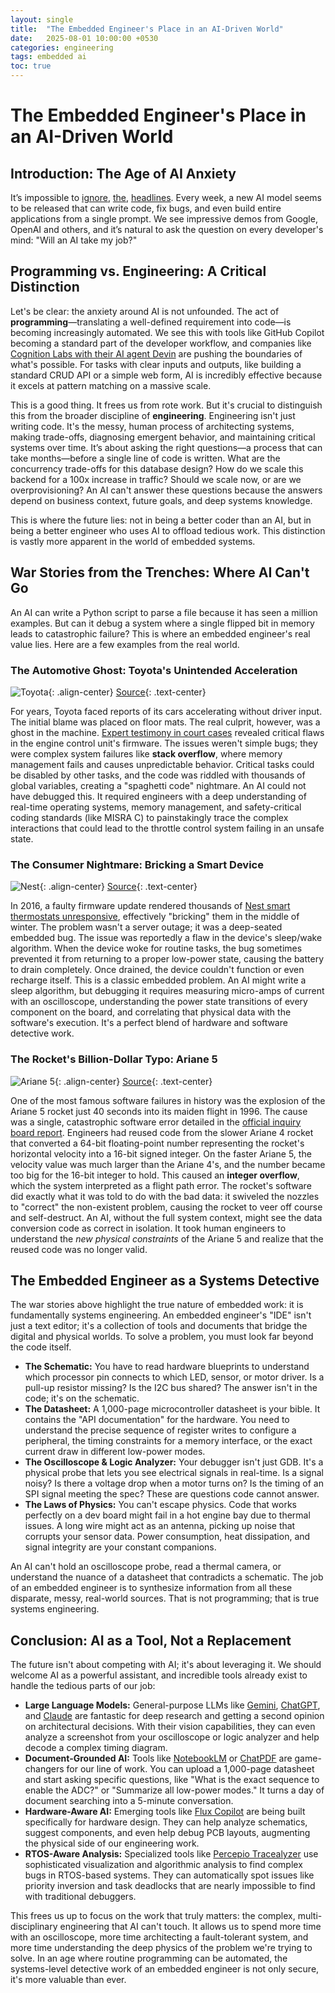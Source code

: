 ```yaml
---
layout: single
title:  "The Embedded Engineer's Place in an AI-Driven World"
date:   2025-08-01 10:00:00 +0530
categories: engineering
tags: embedded ai
toc: true
---
```


# The Embedded Engineer's Place in an AI-Driven World

## Introduction: The Age of AI Anxiety

It’s impossible to [ignore](https://www.google.com/search?q=https://www.bloomberg.com/opinion/articles/2023-03-20/the-world-is-short-of-computer-coders-ai-is-coming-to-the-rescue), [the](https://www.google.com/search?q=https://www.businessinsider.com/ai-beats-top-human-coder-in-programming-competition-2022-2), [headlines](https://www.google.com/search?q=https://www.tomshardware.com/tech-industry/artificial-intelligence/nvidia-ceo-says-the-era-of-coding-is-over-kids-shouldnt-learn-to-code-but-focus-on-more-valuable-expertise). Every week, a new AI model seems to be released that can write code, fix bugs, and even build entire applications from a single prompt. We see impressive demos from Google, OpenAI and others, and it’s natural to ask the question on every developer's mind: "Will an AI take my job?"

## Programming vs. Engineering: A Critical Distinction

Let's be clear: the anxiety around AI is not unfounded. The act of **programming**—translating a well-defined requirement into code—is becoming increasingly automated. We see this with tools like GitHub Copilot becoming a standard part of the developer workflow, and companies like [Cognition Labs with their AI agent Devin](https://www.cognition-labs.com/introducing-devin) are pushing the boundaries of what's possible. For tasks with clear inputs and outputs, like building a standard CRUD API or a simple web form, AI is incredibly effective because it excels at pattern matching on a massive scale.

This is a good thing. It frees us from rote work. But it's crucial to distinguish this from the broader discipline of **engineering**. Engineering isn't just writing code. It's the messy, human process of architecting systems, making trade-offs, diagnosing emergent behavior, and maintaining critical systems over time. It’s about asking the right questions—a process that can take months—before a single line of code is written. What are the concurrency trade-offs for this database design? How do we scale this backend for a 100x increase in traffic? Should we scale now, or are we overprovisioning? An AI can't answer these questions because the answers depend on business context, future goals, and deep systems knowledge.

This is where the future lies: not in being a better coder than an AI, but in being a better engineer who uses AI to offload tedious work. This distinction is vastly more apparent in the world of embedded systems.

## War Stories from the Trenches: Where AI Can't Go

An AI can write a Python script to parse a file because it has seen a million examples. But can it debug a system where a single flipped bit in memory leads to catastrophic failure? This is where an embedded engineer's real value lies. Here are a few examples from the real world.

### The Automotive Ghost: Toyota's Unintended Acceleration

![Toyota](/assets/images/2025-08-01/Toyota.webp){: .align-center}
[Source](https://www.csmonitor.com/USA/2010/0226/Report-Rogue-car-acceleration-is-not-just-a-Toyota-problem){: .text-center}

For years, Toyota faced reports of its cars accelerating without driver input. The initial blame was placed on floor mats. The real culprit, however, was a ghost in the machine. [Expert testimony in court cases](https://www.google.com/search?q=https://www.safetyresearch.net/blog/articles/toyota-unintended-acceleration-and-big-bowl-%25E2%2580%259Cspaghetti%25E2%2580%259D-code) revealed critical flaws in the engine control unit's firmware. The issues weren't simple bugs; they were complex system failures like **stack overflow**, where memory management fails and causes unpredictable behavior. Critical tasks could be disabled by other tasks, and the code was riddled with thousands of global variables, creating a "spaghetti code" nightmare. An AI could not have debugged this. It required engineers with a deep understanding of real-time operating systems, memory management, and safety-critical coding standards (like MISRA C) to painstakingly trace the complex interactions that could lead to the throttle control system failing in an unsafe state.

### The Consumer Nightmare: Bricking a Smart Device

![Nest](/assets/images/2025-08-01/nest.webp){: .align-center}
[Source](https://www.amazon.in/Nest-Learning-Thermostat-Generation-Office/dp/B01M65EKLG){: .text-center}

In 2016, a faulty firmware update rendered thousands of [Nest smart thermostats unresponsive](https://www.google.com/search?q=https://www.nytimes.com/2016/01/14/fashion/nest-thermostat-glitch-leaves-users-in-the-cold.html), effectively "bricking" them in the middle of winter. The problem wasn't a server outage; it was a deep-seated embedded bug. The issue was reportedly a flaw in the device's sleep/wake algorithm. When the device woke for routine tasks, the bug sometimes prevented it from returning to a proper low-power state, causing the battery to drain completely. Once drained, the device couldn't function or even recharge itself. This is a classic embedded problem. An AI might write a sleep algorithm, but debugging it requires measuring micro-amps of current with an oscilloscope, understanding the power state transitions of every component on the board, and correlating that physical data with the software's execution. It's a perfect blend of hardware and software detective work.

### The Rocket's Billion-Dollar Typo: Ariane 5

![Ariane 5](/assets/images/2025-08-01/ariane5.webp){: .align-center}
[Source](https://hackaday.com/2016/06/30/fail-of-the-week-in-1996-the-7-billion-dollar-overflow/){: .text-center}

One of the most famous software failures in history was the explosion of the Ariane 5 rocket just 40 seconds into its maiden flight in 1996\. The cause was a single, catastrophic software error detailed in the [official inquiry board report](https://www.esa.int/Newsroom/Press_Releases/Ariane_501_-_Presentation_of_Inquiry_Board_report). Engineers had reused code from the slower Ariane 4 rocket that converted a 64-bit floating-point number representing the rocket's horizontal velocity into a 16-bit signed integer. On the faster Ariane 5, the velocity value was much larger than the Ariane 4's, and the number became too big for the 16-bit integer to hold. This caused an **integer overflow**, which the system interpreted as a flight path error. The rocket's software did exactly what it was told to do with the bad data: it swiveled the nozzles to "correct" the non-existent problem, causing the rocket to veer off course and self-destruct. An AI, without the full system context, might see the data conversion code as correct in isolation. It took human engineers to understand the *new physical constraints* of the Ariane 5 and realize that the reused code was no longer valid.

## The Embedded Engineer as a Systems Detective

The war stories above highlight the true nature of embedded work: it is fundamentally systems engineering. An embedded engineer's "IDE" isn't just a text editor; it's a collection of tools and documents that bridge the digital and physical worlds. To solve a problem, you must look far beyond the code itself.

* **The Schematic:** You have to read hardware blueprints to understand which processor pin connects to which LED, sensor, or motor driver. Is a pull-up resistor missing? Is the I2C bus shared? The answer isn't in the code; it's on the schematic.  
* **The Datasheet:** A 1,000-page microcontroller datasheet is your bible. It contains the "API documentation" for the hardware. You need to understand the precise sequence of register writes to configure a peripheral, the timing constraints for a memory interface, or the exact current draw in different low-power modes.  
* **The Oscilloscope & Logic Analyzer:** Your debugger isn't just GDB. It's a physical probe that lets you see electrical signals in real-time. Is a signal noisy? Is there a voltage drop when a motor turns on? Is the timing of an SPI signal meeting the spec? These are questions code cannot answer.  
* **The Laws of Physics:** You can't escape physics. Code that works perfectly on a dev board might fail in a hot engine bay due to thermal issues. A long wire might act as an antenna, picking up noise that corrupts your sensor data. Power consumption, heat dissipation, and signal integrity are your constant companions.

An AI can't hold an oscilloscope probe, read a thermal camera, or understand the nuance of a datasheet that contradicts a schematic. The job of an embedded engineer is to synthesize information from all these disparate, messy, real-world sources. That is not programming; that is true systems engineering.

## Conclusion: AI as a Tool, Not a Replacement

The future isn't about competing with AI; it's about leveraging it. We should welcome AI as a powerful assistant, and incredible tools already exist to handle the tedious parts of our job:

* **Large Language Models:** General-purpose LLMs like [Gemini](https://gemini.google.com/), [ChatGPT](https://chat.openai.com/), and [Claude](https://claude.ai/) are fantastic for deep research and getting a second opinion on architectural decisions. With their vision capabilities, they can even analyze a screenshot from your oscilloscope or logic analyzer and help decode a complex timing diagram.  
* **Document-Grounded AI:** Tools like [NotebookLM](https://notebooklm.google.com/) or [ChatPDF](https://www.chatpdf.com/) are game-changers for our line of work. You can upload a 1,000-page datasheet and start asking specific questions, like "What is the exact sequence to enable the ADC?" or "Summarize all low-power modes." It turns a day of document searching into a 5-minute conversation.  
* **Hardware-Aware AI:** Emerging tools like [Flux Copilot](https://docs.flux.ai/tutorials/ai-for-hardware-design) are being built specifically for hardware design. They can help analyze schematics, suggest components, and even help debug PCB layouts, augmenting the physical side of our engineering work.  
* **RTOS-Aware Analysis:** Specialized tools like [Percepio Tracealyzer](https://percepio.com/tracealyzer/) use sophisticated visualization and algorithmic analysis to find complex bugs in RTOS-based systems. They can automatically spot issues like priority inversion and task deadlocks that are nearly impossible to find with traditional debuggers.

This frees us up to focus on the work that truly matters: the complex, multi-disciplinary engineering that AI can't touch. It allows us to spend more time with an oscilloscope, more time architecting a fault-tolerant system, and more time understanding the deep physics of the problem we're trying to solve. In an age where routine programming can be automated, the systems-level detective work of an embedded engineer is not only secure, it's more valuable than ever.